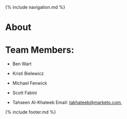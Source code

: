 {% include navigation.md %}

# About

# Team Members:
- Ben Wart 
   
- Kristi Bielewicz
- Michael Fenwick
- Scott Fabini
- Tahseen Al-Khateeb
   Email: takhateeb@marketo.com,  

{% include footer.md %}
